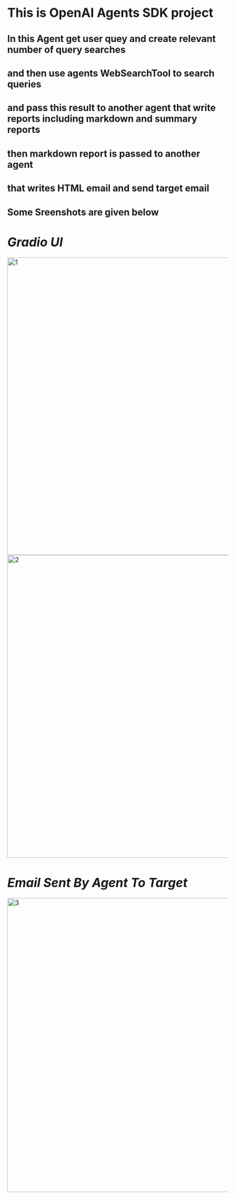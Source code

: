 # This is OpenAI Agents SDK project
## In this Agent get user quey and create relevant number of query searches
## and then use agents WebSearchTool to search queries
## and pass this result to another agent that write reports including markdown and summary reports
## then markdown report is passed to another agent
## that writes HTML email and send target email

## Some Sreenshots are given below
# ***Gradio UI***
<img width="1207" height="681" alt="1" src="https://github.com/user-attachments/assets/5de13cc3-fd76-4485-ae74-8461c66dce2b" />
<img width="1191" height="693" alt="2" src="https://github.com/user-attachments/assets/ac24280f-3288-42c1-8237-fd477ad31f77" />

# ***Email Sent By Agent To Target***
<img width="1317" height="673" alt="3" src="https://github.com/user-attachments/assets/c72fd694-1ca2-4e50-8ad8-0135514d76b3" />
